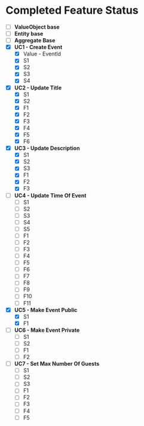 # Completed Feature Status

* [ ] **ValueObject base**
* [ ] **Entity base**
* [ ] **Aggregate Base**
* [x] **UC1 - Create Event**
  * [x] Value - EventId
  * [x] S1
  * [x] S2
  * [x] S3
  * [x] S4
* [x] **UC2 - Update Title**
  * [x] S1
  * [x] S2
  * [x] F1
  * [x] F2
  * [x] F3
  * [x] F4
  * [x] F5
  * [x] F6
* [x] **UC3 - Update Description**
  * [x] S1
  * [x] S2
  * [x] S3
  * [x] F1
  * [x] F2
  * [x] F3
* [ ] **UC4 - Update Time Of Event**
  * [ ] S1
  * [ ] S2
  * [ ] S3
  * [ ] S4
  * [ ] S5
  * [ ] F1
  * [ ] F2
  * [ ] F3
  * [ ] F4
  * [ ] F5
  * [ ] F6
  * [ ] F7
  * [ ] F8
  * [ ] F9
  * [ ] F10
  * [ ] F11
* [x] **UC5 - Make Event Public**
  * [x] S1
  * [x] F1
* [ ] **UC6 - Make Event Private**
  * [ ] S1
  * [ ] S2
  * [ ] F1
  * [ ] F2
* [ ] **UC7 - Set Max Number Of Guests**
  * [ ] S1
  * [ ] S2
  * [ ] S3
  * [ ] F1
  * [ ] F2
  * [ ] F3
  * [ ] F4
  * [ ] F5